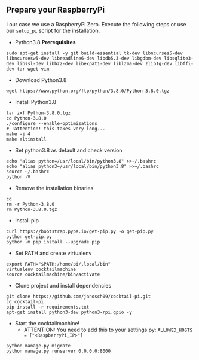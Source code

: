 ## Prepare your RaspberryPi

I our case we use a RaspberryPi Zero. Execute the following steps or use our `setup_pi` script for the installation.

* Python3.8 **Prerequisites**

```
sudo apt-get install -y git build-essential tk-dev libncurses5-dev libncursesw5-dev libreadline6-dev libdb5.3-dev libgdbm-dev libsqlite3-dev libssl-dev libbz2-dev libexpat1-dev liblzma-dev zlib1g-dev libffi-dev tar wget vim
```

* Download Python3.8

```
wget https://www.python.org/ftp/python/3.8.0/Python-3.8.0.tgz
```

* Install Python3.8

```
tar zxf Python-3.8.0.tgz
cd Python-3.8.0
./configure --enable-optimizations
# !attention! this takes very long...
make -j 4
make altinstall
```
* Set python3.8 as default and check version

```
echo "alias python=/usr/local/bin/python3.8" >>~/.bashrc
echo "alias python3=/usr/local/bin/python3.8" >>~/.bashrc
source ~/.bashrc
python -V
```

* Remove the installation binaries

```
cd
rm -r Python-3.8.0
rm Python-3.8.0.tgz
```

* Install pip

```
curl https://bootstrap.pypa.io/get-pip.py -o get-pip.py
python get-pip.py
python -m pip install --upgrade pip
```

* Set PATH and create virtualenv

```
export PATH="$PATH:/home/pi/.local/bin"
virtualenv cocktailmachine
source cocktailmachine/bin/activate
```

* Clone project and install dependencies

```
git clone https://github.com/janosch09/cocktail-pi.git
cd cocktail-pi
pip install -r requirements.txt
apt-get install python3-dev python3-rpi.gpio -y
```

* Start the cocktailmachine!
    * ATTENTION: You need to add this to your settings.py: `ALLOWED_HOSTS = ["<RaspberryPi_IP>"]`
```
python manage.py migrate
python manage.py runserver 0.0.0.0:8000
```